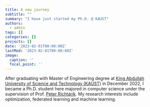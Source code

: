 ```yaml
---
title: A new journey
subtitle: ""
summary: "I have just started my Ph.D. @ KAUST"
authors:
  - admin
tags: []
categories: []
projects: []
date: '2023-02-01T00:00:00Z'
lastMod: '2023-02-01T00:00:00Z'
image:
  caption: ''
  focal_point: ''
---
```


After graduating with Master of Engineering degree at [King Abdullah University of Science and Technology (KAUST)](https://www.kaust.edu.sa/en/) in December 2022, I became a Ph.D. student here majored in computer science under the supervision of Prof. [Peter Richtárik](https://richtarik.org/). My research interests include optimization, federated learning and machine learning. 
